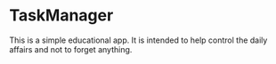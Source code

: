 # TaskManager
This is a simple educational app. It is intended to help control the daily affairs and not to forget anything.
